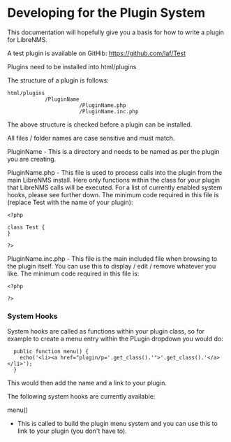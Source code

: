 # Developing for the Plugin System

This documentation will hopefully give you a basis for how to write a plugin for LibreNMS.

A test plugin is available on GitHib: https://github.com/laf/Test

Plugins need to be installed into html/plugins

The structure of a plugin is follows:

```
html/plugins
            /PluginName
                       /PluginName.php
                       /PluginName.inc.php
```

The above structure is checked before a plugin can be installed.

All files / folder names are case sensitive and must match.

PluginName - This is a directory and needs to be named as per the plugin you are creating.

PluginName.php - This file is used to process calls into the plugin from the main LibreNMS install.
                 Here only functions within the class for your plugin that LibreNMS calls will be executed.
                 For a list of currently enabled system hooks, please see further down.
                 The minimum code required in this file is (replace Test with the name of your plugin):
```
<?php

class Test {
}

?>
```

PluginName.inc.php - This file is the main included file when browsing to the plugin itself.
                     You can use this to display / edit / remove whatever you like.
                     The minimum code required in this file is:
```
<?php

?>
```

### System Hooks ###

System hooks are called as functions within your plugin class, so for example to create a menu entry within the PLugin dropdown you would do:

```
  public function menu() {
    echo('<li><a href="plugin/p='.get_class().'">'.get_class().'</a></li>');
  }
```

This would then add the name and a link to your plugin.

The following system hooks are currently available:

menu()
* This is called to build the plugin menu system and you can use this to link to your plugin (you don't have to).
